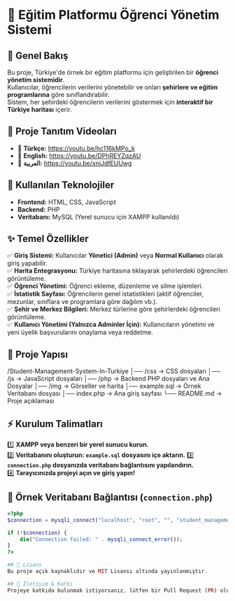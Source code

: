 # 📌 Eğitim Platformu Öğrenci Yönetim Sistemi

## 📖 Genel Bakış
Bu proje, Türkiye'de örnek bir eğitim platformu için geliştirilen bir **öğrenci yönetim sistemidir**.  
Kullanıcılar, öğrencilerin verilerini yönetebilir ve onları **şehirlere ve eğitim programlarına** göre sınıflandırabilir.  
Sistem, her şehirdeki öğrencilerin verilerini göstermek için **interaktif bir Türkiye haritası** içerir.  

## 🎥 Proje Tanıtım Videoları
- 📌 **Türkçe:** https://youtu.be/hc116kMPo_k
- 📌 **English:** https://youtu.be/DPhREYZqzAU
- 📌 **العربية:** https://youtu.be/xnjJdfEUUwg 

## 🔧 Kullanılan Teknolojiler
- **Frontend:** HTML, CSS, JavaScript  
- **Backend:** PHP  
- **Veritabanı:** MySQL (Yerel sunucu için XAMPP kullanıldı)  

## ✨ Temel Özellikler
✅ **Giriş Sistemi:** Kullanıcılar **Yönetici (Admin)** veya **Normal Kullanıcı** olarak giriş yapabilir.  
✅ **Harita Entegrasyonu:** Türkiye haritasına tıklayarak şehirlerdeki öğrencileri görüntüleme.  
✅ **Öğrenci Yönetimi:** Öğrenci ekleme, düzenleme ve silme işlemleri.  
✅ **İstatistik Sayfası:** Öğrencilerin genel istatistikleri (aktif öğrenciler, mezunlar, sınıflara ve programlara göre dağılım vb.).  
✅ **Şehir ve Merkez Bilgileri:** Merkez türlerine göre şehirlerdeki öğrencileri görüntüleme.  
✅ **Kullanıcı Yönetimi (Yalnızca Adminler İçin):** Kullanıcıların yönetimi ve yeni üyelik başvurularını onaylama veya reddetme.  

## 📁 Proje Yapısı
/Student-Management-System-In-Turkiye │── /css → CSS dosyaları
│── /js → JavaScript dosyaları
│── /php → Backend PHP dosyaları ve Ana Dosyalar
│── /img → Görseller ve harita
│── example.sql → Örnek Veritabanı dosyası
│── index.php → Ana giriş sayfası
└── README.md → Proje açıklaması

## ⚡ Kurulum Talimatları
1️⃣ **XAMPP veya benzeri bir yerel sunucu kurun.**  
2️⃣ **Veritabanını oluşturun: `example.sql` dosyasını içe aktarın.** 
3️⃣ **`connection.php` dosyanızda veritabanı bağlantısını yapılandırın.**  
4️⃣ **Tarayıcınızda projeyi açın ve giriş yapın!**  

## 📌 Örnek Veritabanı Bağlantısı (`connection.php`)
```php
<?php
$connection = mysqli_connect("localhost", "root", "", "student_management");

if (!$connection) {
    die("Connection failed: " . mysqli_connect_error());
}
?>

## 📜 Lisans
Bu proje açık kaynaklıdır ve MIT Lisansı altında yayınlanmıştır.

## 📩 İletişim & Katkı
Projeye katkıda bulunmak istiyorsanız, lütfen bir Pull Request (PR) oluşturun veya bana ulaşın. 🎯